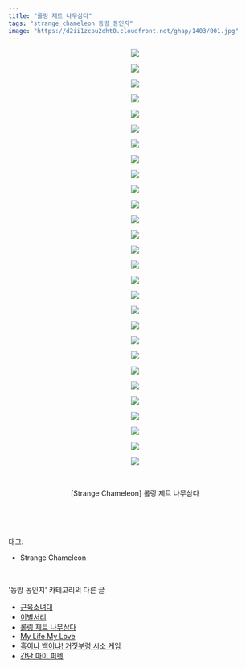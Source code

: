 ```yaml
---
title: "롤링 제트 나무삼다"
tags: "strange_chameleon 동방_동인지"
image: "https://d2ii1zcpu2dht0.cloudfront.net/ghap/1403/001.jpg"
---
```

<div class="article">
<p style="text-align: center; clear: none; float: none;"><img src="{{ site.imgserver9 }}/ghap/1403/001.jpg"/></p>
<p style="text-align: center; clear: none; float: none;"><img src="{{ site.imgserver9 }}/ghap/1403/002.jpg"/></p>
<p style="text-align: center; clear: none; float: none;"><img src="{{ site.imgserver9 }}/ghap/1403/003.jpg"/></p>
<p style="text-align: center; clear: none; float: none;"><img src="{{ site.imgserver9 }}/ghap/1403/004.jpg"/></p>
<p style="text-align: center; clear: none; float: none;"><img src="{{ site.imgserver9 }}/ghap/1403/005.jpg"/></p>
<p style="text-align: center; clear: none; float: none;"><img src="{{ site.imgserver9 }}/ghap/1403/006.jpg"/></p>
<p style="text-align: center; clear: none; float: none;"><img src="{{ site.imgserver9 }}/ghap/1403/007.jpg"/></p>
<p style="text-align: center; clear: none; float: none;"><img src="{{ site.imgserver9 }}/ghap/1403/008.jpg"/></p>
<p style="text-align: center; clear: none; float: none;"><img src="{{ site.imgserver9 }}/ghap/1403/009.jpg"/></p>
<p style="text-align: center; clear: none; float: none;"><img src="{{ site.imgserver9 }}/ghap/1403/010.jpg"/></p>
<p style="text-align: center; clear: none; float: none;"><img src="{{ site.imgserver9 }}/ghap/1403/011.jpg"/></p>
<p style="text-align: center; clear: none; float: none;"><img src="{{ site.imgserver9 }}/ghap/1403/012.jpg"/></p>
<p style="text-align: center; clear: none; float: none;"><img src="{{ site.imgserver9 }}/ghap/1403/013.jpg"/></p>
<p style="text-align: center; clear: none; float: none;"><img src="{{ site.imgserver9 }}/ghap/1403/014.jpg"/></p>
<p style="text-align: center; clear: none; float: none;"><img src="{{ site.imgserver9 }}/ghap/1403/015.jpg"/></p>
<p style="text-align: center; clear: none; float: none;"><img src="{{ site.imgserver9 }}/ghap/1403/016.jpg"/></p>
<p style="text-align: center; clear: none; float: none;"><img src="{{ site.imgserver9 }}/ghap/1403/017.jpg"/></p>
<p style="text-align: center; clear: none; float: none;"><img src="{{ site.imgserver9 }}/ghap/1403/018.jpg"/></p>
<p style="text-align: center; clear: none; float: none;"><img src="{{ site.imgserver9 }}/ghap/1403/019.jpg"/></p>
<p style="text-align: center; clear: none; float: none;"><img src="{{ site.imgserver9 }}/ghap/1403/020.jpg"/></p>
<p style="text-align: center; clear: none; float: none;"><img src="{{ site.imgserver9 }}/ghap/1403/021.jpg"/></p>
<p style="text-align: center; clear: none; float: none;"><img src="{{ site.imgserver9 }}/ghap/1403/022.jpg"/></p>
<p style="text-align: center; clear: none; float: none;"><img src="{{ site.imgserver9 }}/ghap/1403/023.jpg"/></p>
<p style="text-align: center; clear: none; float: none;"><img src="{{ site.imgserver9 }}/ghap/1403/024.jpg"/></p>
<p style="text-align: center; clear: none; float: none;"><img src="{{ site.imgserver9 }}/ghap/1403/025.jpg"/></p>
<p style="text-align: center; clear: none; float: none;"><img src="{{ site.imgserver9 }}/ghap/1403/026.jpg"/></p>
<p style="text-align: center; clear: none; float: none;"><img src="{{ site.imgserver9 }}/ghap/1403/027.jpg"/></p>
<p style="text-align: center; clear: none; float: none;"><img src="{{ site.imgserver9 }}/ghap/1403/028.jpg"/></p>
<p style="text-align: center; clear: none; float: none;"><br/></p>
<p style="text-align: center; clear: none; float: none;">[Strange Chameleon] 롤링 제트 나무삼다</p>
<p><br/></p>
</div><br/>
<div class="tagTrail">
<p>태그: </p>
<ul>
<li>Strange Chameleon</li>
</ul>
</div><br/>
<div class="another">
<p>'동방 동인지' 카테고리의 다른 글</p>
<ul>
<li><a href="/ghap_1405">근육소녀대</a></li>
<li><a href="/ghap_1404">이별서리</a></li>
<li><a href="/ghap_1403">롤링 제트 나무삼다</a></li>
<li><a href="/ghap_1402">My Life My Love</a></li>
<li><a href="/ghap_1401">흑이냐 백이냐! 거짓부렁 시소 게임</a></li>
<li><a href="/ghap_1400">간단 마이 퍼펫</a></li>
</ul>
</div><br/>
<div class="cb_module cb_fluid">
<div class="cb_wrt cb_profile">
</div><!-- commentList close -->
</div><br/>
